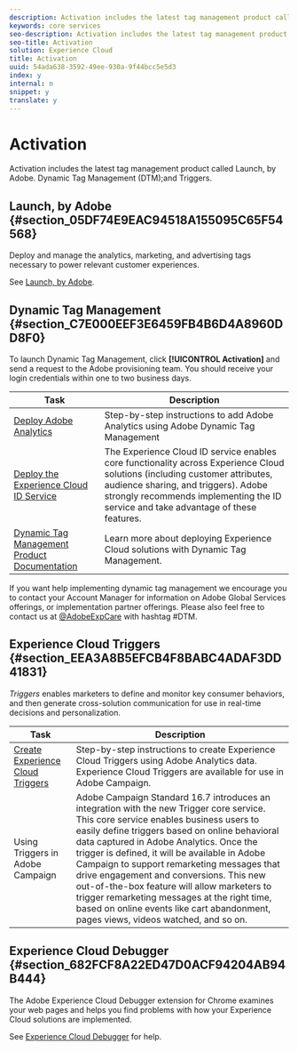 ```yaml
---
description: Activation includes the latest tag management product called Launch, by Adobe. Dynamic Tag Management (DTM);and Triggers.
keywords: core services
seo-description: Activation includes the latest tag management product called Launch, by Adobe. Dynamic Tag Management (DTM);and Triggers.
seo-title: Activation
solution: Experience Cloud
title: Activation
uuid: 54ada638-3592-49ee-930a-9f44bcc5e5d3
index: y
internal: n
snippet: y
translate: y
---
```


# Activation

Activation includes the latest tag management product called Launch, by Adobe. Dynamic Tag Management (DTM);and Triggers.


## Launch, by Adobe {#section_05DF74E9EAC94518A155095C65F54568}

Deploy and manage the analytics, marketing, and advertising tags necessary to power relevant customer experiences. 

See [Launch, by Adobe](https://marketing.adobe.com/resources/help/en_US/experience-cloud/launch/). 

## Dynamic Tag Management {#section_C7E000EEF3E6459FB4B6D4A8960DD8F0}

To launch Dynamic Tag Management, click **[!UICONTROL Activation]** and send a request to the Adobe provisioning team. You should receive your login credentials within one to two business days. 

| Task | Description |
|--- |--- |
|[Deploy Adobe Analytics](https://marketing.adobe.com/resources/help/en_US/analytics/getting-started/add-adobe-analytics-dtm-tool.html)|Step-by-step instructions to add Adobe Analytics using Adobe Dynamic Tag Management|
|[Deploy the Experience Cloud ID Service](https://marketing.adobe.com/resources/help/en_US/mcvid/mcvid-implementation.html)|The Experience Cloud ID service enables core functionality across Experience Cloud solutions (including customer attributes, audience sharing, and triggers). Adobe strongly recommends implementing the ID service and take advantage of these features.|
|[Dynamic Tag Management Product Documentation](https://marketing.adobe.com/resources/help/en_US/dtm/)|Learn more about deploying Experience Cloud solutions with Dynamic Tag Management.|

If you want help implementing dynamic tag management we encourage you to contact your Account Manager for information on Adobe Global Services offerings, or implementation partner offerings. Please also feel free to contact us at [@AdobeExpCare](https://twitter.com/AdobeExpCare) with hashtag #DTM. 

## Experience Cloud Triggers {#section_EEA3A8B5EFCB4F8BABC4ADAF3DD41831}

*Triggers* enables marketers to define and monitor key consumer behaviors, and then generate cross-solution communication for use in real-time decisions and personalization. 

| Task | Description |
|--- |--- |
|[Create Experience Cloud Triggers](../activation/triggers.md)|Step-by-step instructions to create Experience Cloud Triggers using Adobe Analytics data.  Experience Cloud Triggers are available for use in Adobe Campaign.|
|Using Triggers in Adobe Campaign|Adobe Campaign Standard 16.7 introduces an integration with the new Trigger core service. This core service enables business users to easily define triggers based on online behavioral data captured in Adobe Analytics. Once the trigger is defined, it will be available in Adobe Campaign to support remarketing messages that drive engagement and conversions. This new out-of-the-box feature will allow marketers to trigger remarketing messages at the right time, based on online events like cart abandonment, pages views, videos watched, and so on.|

## Experience Cloud Debugger {#section_682FCF8A22ED47D0ACF94204AB94B444}

The Adobe Experience Cloud Debugger extension for Chrome examines your web pages and helps you find problems with how your Experience Cloud solutions are implemented. 

See [Experience Cloud Debugger](https://marketing.adobe.com/resources/help/en_US/experience-cloud-debugger/) for help. 

